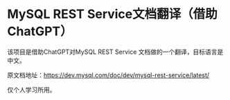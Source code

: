 # MySQL REST Service文档翻译（借助ChatGPT）

该项目是借助ChatGPT对MySQL REST Service 文档做的一个翻译，目标语言是中文。

原文档地址：https://dev.mysql.com/doc/dev/mysql-rest-service/latest/

仅个人学习所用。